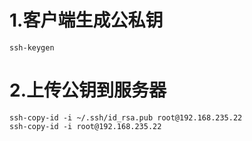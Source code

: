 # 1.客户端生成公私钥

```shell
ssh-keygen
```

# 2.上传公钥到服务器

```shell
ssh-copy-id -i ~/.ssh/id_rsa.pub root@192.168.235.22
ssh-copy-id -i root@192.168.235.22
```
